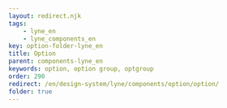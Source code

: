 ```yaml
---
layout: redirect.njk
tags: 
    - lyne_en
    - lyne_components_en
key: option-folder-lyne_en
title: Option
parent: components-lyne_en
keywords: option, option group, optgroup
order: 290
redirect: /en/design-system/lyne/components/option/option/
folder: true
---
```

